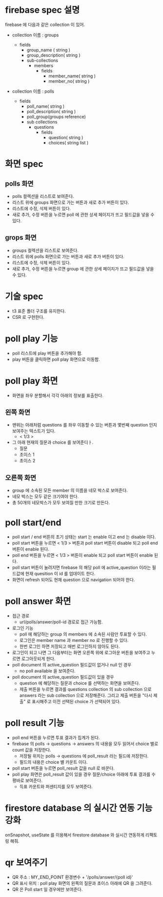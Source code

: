 # firebase spec 설명

firebase 에 다음과 같은 collection 이 있어.

- collection 이름 : groups

  - fields
    - group_name ( string )
    - group_description( string )
    - sub-collections
      - members
        - fields
          - member_name( string )
          - member_no( string )

- collection 이름 : polls
  - fields
    - poll_name( string )
    - poll_description( string )
    - poll_group(groups reference)
    - sub collections
      - questions
        - fields
          - question( string )
          - choices( string list )

# 화면 spec

## polls 화면

- polls 컬렉션을 리스트로 보여준다.
- 리스트 위에 groups 화면으로 가는 버튼과 새로 추가 버튼이 있다.
- 리스트에 수정, 삭제 버튼이 있다.
- 새로 추가, 수정 버튼을 누르면 poll 에 관한 상세 페이지가 뜨고 필드값을 넣을 수 있다.

## grops 화면

- groups 컬렉션을 리스트로 보여준다.
- 리스트 위에 polls 화면으로 가는 버튼과 새로 추가 버튼이 있다.
- 리스트에 수정, 삭제 버튼이 있다.
- 새로 추가, 수정 버튼을 누르면 group 에 관한 상세 페이지가 뜨고 필드값을 넣을 수 있다.

# 기술 spec

- t3 표준 폴더 구조를 유지한다.
- CSR 로 구현한다.

# poll play 기능

- poll 리스트에 play 버튼을 추가해야 함.
- play 버튼을 클릭하면 poll play 화면으로 이동함.

# poll play 화면

- 화면을 좌우 분할해서 각각 아래의 정보를 표출한다.

## 왼쪽 화면

- 맨위는 아래처럼 questions 를 좌우 이동할 수 있는 버튼과 몇번째 question 인지 보여주는 텍스트가 있다.
  - < 1/3 >
- 그 아래 현재의 질문과 choice 를 보여준디ㅏ.
  - 질문
  - 초이스 1
  - 초이스 2

## 오른쪽 화면

- group 에 소속된 모든 member 의 이름을 네모 박스로 보여준다.
- 네모 박스는 모두 같은 크기여야 한다.
- 총 50개의 네모박스가 모두 보여질 만한 크기로 만든다.

# poll start/end

- poll start / end 버튼의 초기 상태는 start 는 enable 이고 end 는 disable 이다.
- poll start 버튼을 누르면 < 1/3 > 버튼과 poll start 버튼이 disable 되고 poll end 버튼이 enable 된다.
- poll end 버튼을 누르면 < 1/3 > 버튼이 enable 되고 poll start 버튼이 enable 된다.
- poll start 버튼이 눌려지면 firebase 의 해당 poll 에 active_question 이라는 필드값에 현재 quesition 이 id 를 업데이트 한다.
- 화면이 refresh 되어도 현재 question 으로 navigation 되어야 한다.

# poll answer 화면

- 접근 경로
  - url/polls/answer/poll-id 경로로 접근 가능함.
- 로그인 기능
  - poll 에 해당하는 group 의 members 에 소속된 사람만 투표할 수 있다.
  - 로그인은 member name 과 member no 로 진행할 수 있다.
  - 한번 로그인 하면 저장되고 매번 로그인하지 않아도 된다.
- 로그인이 되고 나면 그 다음부터는 화면 오른쪽 위에 로그아운 버튼을 보여주고 누르면 로그아웃되게 한다.
- poll document 의 active_question 필드값이 없거나 null 인 경우
  - no poll available 을 보여준다.
- poll document 의 active_question 필드값이 있을 경우
  - question 에 해당하는 질문과 choice 를 선택하는 화면을 보여준다.
  - 제출 버튼을 누르면 결과를 questions collection 의 sub collection 으로 answers 라는 sub collection 으로 저장해준다. 그리고 제출 버튼을 "다시 제출" 로 표시해주고 이전 선택된 choice 가 선택되어 있다.

# poll result 기능

- poll end 버튼을 누르면 투표 결과가 집계가 된다.
- firebase 의 polls -> questions -> answers 의 내용을 모두 읽어서 choice 별로 count 값을 저장한다.
  - 저장될 위치는 polls -> questions 에 poll_result 라는 필드에 저장한다.
  - 필드의 내용은 choice 별 카운트 이다.
- poll start 버튼을 누르면 poll_result 값을 null 로 바꾼다.
- poll play 화면은 poll_result 값이 있을 경우 질문/choice 아래에 투표 결과를 수평바로 보여준다.
  - 득표 카운트와 퍼센티지를 모두 보여준다.

# firestore database 의 실시간 연동 기능 강화

onSnapshot, useState 를 이용해서 firestore database 와 실시간 연동하게 리팩토링 해줘.

# qr 보여주기

- QR 주소 : MY_END_POINT 환경변수 + '/polls/answer/{poll id}'
- QR 표시 위치 : poll play 화면의 왼쪽의 질문과 초이스 아래에 QR 을 그려준다.
- QR 은 Poll start 일 경우에만 보여준다.
